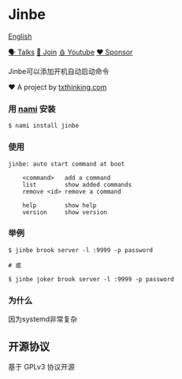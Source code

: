 # Jinbe

[English](readme.md)

[🗣 Talks](https://t.me/txthinking_talks)
[💬 Join](https://join.txthinking.com)
[🩸 Youtube](https://www.youtube.com/txthinking) 
[❤️ Sponsor](https://github.com/sponsors/txthinking)

Jinbe可以添加开机自动启动命令

❤️ A project by [txthinking.com](https://www.txthinking.com)

### 用 [nami](https://github.com/txthinking/nami) 安装

```
$ nami install jinbe
```

### 使用

	jinbe: auto start command at boot

        <command>   add a command
        list        show added commands
        remove <id> remove a command

        help        show help
        version     show version

### 举例

    $ jinbe brook server -l :9999 -p password

	# 或

    $ jinbe joker brook server -l :9999 -p password

### 为什么

因为systemd非常复杂

## 开源协议

基于 GPLv3 协议开源

